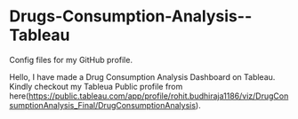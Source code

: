 # Drugs-Consumption-Analysis--Tableau
Config files for my GitHub profile.


Hello, 
I have made a Drug Consumption Analysis Dashboard on Tableau. 
Kindly checkout my Tableua Public profile from here(https://public.tableau.com/app/profile/rohit.budhiraja1186/viz/DrugConsumptionAnalysis_Final/DrugConsumptionAnalysis). 
